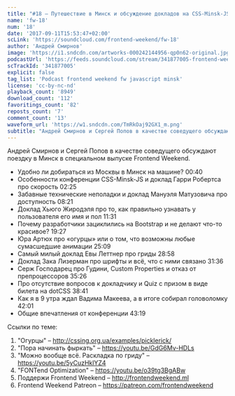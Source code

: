 ```yaml
---
title: "#18 – Путешествие в Минск и обсуждение докладов на CSS-Minsk-JS"
name: 'fw-18'
num: '18'
date: '2017-09-11T15:53:47+02:00'
scLink: 'https://soundcloud.com/frontend-weekend/fw-18'
author: 'Андрей Смирнов'
image: 'https://i1.sndcdn.com/artworks-000242144956-qp0n62-original.jpg'
podcastUrl: 'https://feeds.soundcloud.com/stream/341877005-frontend-weekend-fw-18.m4a'
scTrackId: '341877005'
explicit: false
tag_list: 'Podcast frontend weekend fw javascript minsk'
license: 'cc-by-nc-nd'
playback_count: '8949'
download_count: '112'
favoritings_count: '82'
reposts_count: '7'
comment_count: '13'
waveform_url: 'https://w1.sndcdn.com/TmRkOaj92GX1_m.png'
subtitle: "Андрей Смирнов и Сергей Попов в качестве соведущего обсуждают поездку в Минск в специальном выпуске Frontend Weekend."
---
```

Андрей Смирнов и Сергей Попов в качестве соведущего обсуждают поездку в Минск в специальном выпуске Frontend Weekend.

- Удобно ли добираться из Москвы в Минск на машине? <timecode sec="40">00:40</timecode>
- Особенности конференции CSS-Minsk-JS и доклад Гарри Робертса про скорость <timecode sec="145">02:25</timecode>
- Забавные технические неполадки и доклад Мануэля Матузовича про доступность <timecode sec="501">08:21</timecode>
- Доклад Хьюго Жиродэля про то, как правильно узнавать у пользователя его имя и пол <timecode sec="691">11:31</timecode> 
- Почему разработчики зациклились на Bootstrap и не делают что-то красивое? <timecode sec="1167">19:27</timecode>
- Юра Артюх про «огурцы» или о том, что возможны любые сумасшедшие анимации <timecode sec="1509">25:09</timecode>
- Самый милый доклад Евы Леттнер про гриды <timecode sec="1738">28:58</timecode>
- Доклад Зака Лизерман про шрифты и всё, что с ними связано <timecode sec="1896">31:36</timecode>
- Серж Господарец про Гудини, Custom Properties и отказ от препроцессоров <timecode sec="2126">35:26</timecode>
- Про отсутствие вопросов к докладчику и Quiz с призом в виде билета на dotCSS <timecode sec="2321">38:41</timecode>
- Как я в 9 утра ждал Вадима Макеева, а в итоге собирал головоломку <timecode sec="2521">42:01</timecode>
- Общие впечатления от конференции <timecode sec="2599">43:19</timecode>

Ссылки по теме:
1) "Огурцы" – http://cssing.org.ua/examples/picklerick/
2) "Пора начинать фыркать" – https://youtu.be/GdG6Mv-HDLs
3) "Можно вообще всё. Раскладка по гриду" – https://youtu.be/5yCuzHklYZ4
4) "FONTend Optimization" – https://youtu.be/o39tg3BgABw
5) Поддержи Frontend Weekend – http://frontendweekend.ml
6) Frontend Weekend Patreon – https://patreon.com/frontendweekend